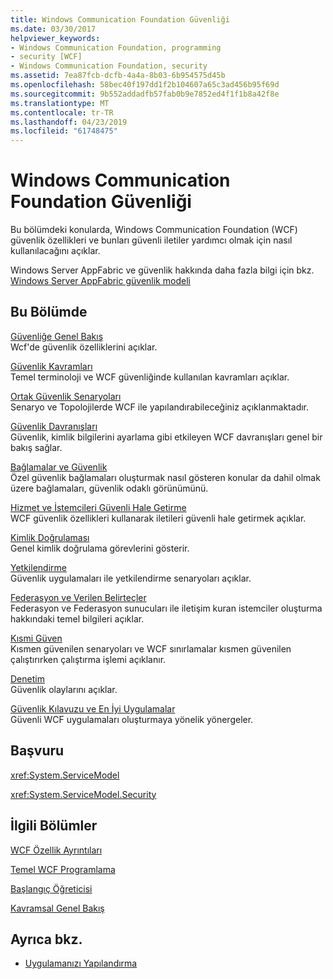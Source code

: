 ```yaml
---
title: Windows Communication Foundation Güvenliği
ms.date: 03/30/2017
helpviewer_keywords:
- Windows Communication Foundation, programming
- security [WCF]
- Windows Communication Foundation, security
ms.assetid: 7ea87fcb-dcfb-4a4a-8b03-6b954575d45b
ms.openlocfilehash: 58bec40f197dd1f2b104607a65c3ad456b95f69d
ms.sourcegitcommit: 9b552addadfb57fab0b9e7852ed4f1f1b8a42f8e
ms.translationtype: MT
ms.contentlocale: tr-TR
ms.lasthandoff: 04/23/2019
ms.locfileid: "61748475"
---
```

# <a name="windows-communication-foundation-security"></a>Windows Communication Foundation Güvenliği
Bu bölümdeki konularda, Windows Communication Foundation (WCF) güvenlik özellikleri ve bunları güvenli iletiler yardımcı olmak için nasıl kullanılacağını açıklar.  
  
 Windows Server AppFabric ve güvenlik hakkında daha fazla bilgi için bkz. [Windows Server AppFabric güvenlik modeli](https://go.microsoft.com/fwlink/?LinkID=201279&clcid=0x409)  
  
## <a name="in-this-section"></a>Bu Bölümde  
 [Güvenliğe Genel Bakış](../../../../docs/framework/wcf/feature-details/security-overview.md)  
 Wcf'de güvenlik özelliklerini açıklar.  
  
 [Güvenlik Kavramları](../../../../docs/framework/wcf/feature-details/security-concepts.md)  
 Temel terminoloji ve WCF güvenliğinde kullanılan kavramları açıklar.  
  
 [Ortak Güvenlik Senaryoları](../../../../docs/framework/wcf/feature-details/common-security-scenarios.md)  
 Senaryo ve Topolojilerde WCF ile yapılandırabileceğiniz açıklanmaktadır.  
  
 [Güvenlik Davranışları](../../../../docs/framework/wcf/feature-details/security-behaviors-in-wcf.md)  
 Güvenlik, kimlik bilgilerini ayarlama gibi etkileyen WCF davranışları genel bir bakış sağlar.  
  
 [Bağlamalar ve Güvenlik](../../../../docs/framework/wcf/feature-details/bindings-and-security.md)  
 Özel güvenlik bağlamaları oluşturmak nasıl gösteren konular da dahil olmak üzere bağlamaları, güvenlik odaklı görünümünü.  
  
 [Hizmet ve İstemcileri Güvenli Hale Getirme](../../../../docs/framework/wcf/feature-details/securing-services-and-clients.md)  
 WCF güvenlik özellikleri kullanarak iletileri güvenli hale getirmek açıklar.  
  
 [Kimlik Doğrulaması](../../../../docs/framework/wcf/feature-details/authentication-in-wcf.md)  
 Genel kimlik doğrulama görevlerini gösterir.  
  
 [Yetkilendirme](../../../../docs/framework/wcf/feature-details/authorization-in-wcf.md)  
 Güvenlik uygulamaları ile yetkilendirme senaryoları açıklar.  
  
 [Federasyon ve Verilen Belirteçler](../../../../docs/framework/wcf/feature-details/federation-and-issued-tokens.md)  
 Federasyon ve Federasyon sunucuları ile iletişim kuran istemciler oluşturma hakkındaki temel bilgileri açıklar.  
  
 [Kısmi Güven](../../../../docs/framework/wcf/feature-details/partial-trust.md)  
 Kısmen güvenilen senaryoları ve WCF sınırlamalar kısmen güvenilen çalıştırırken çalıştırma işlemi açıklanır.  
  
 [Denetim](../../../../docs/framework/wcf/feature-details/auditing-security-events.md)  
 Güvenlik olaylarını açıklar.  
  
 [Güvenlik Kılavuzu ve En İyi Uygulamalar](../../../../docs/framework/wcf/feature-details/security-guidance-and-best-practices.md)  
 Güvenli WCF uygulamaları oluşturmaya yönelik yönergeler.  
  
## <a name="reference"></a>Başvuru  
 <xref:System.ServiceModel>  
  
 <xref:System.ServiceModel.Security>  
  
## <a name="related-sections"></a>İlgili Bölümler  
 [WCF Özellik Ayrıntıları](../../../../docs/framework/wcf/feature-details/index.md)  
  
 [Temel WCF Programlama](../../../../docs/framework/wcf/basic-wcf-programming.md)  
  
 [Başlangıç Öğreticisi](../../../../docs/framework/wcf/getting-started-tutorial.md)  
  
 [Kavramsal Genel Bakış](../../../../docs/framework/wcf/conceptual-overview.md)  
  
## <a name="see-also"></a>Ayrıca bkz.

- [Uygulamanızı Yapılandırma](../../../../docs/framework/wcf/diagnostics/configuring-your-application.md)
